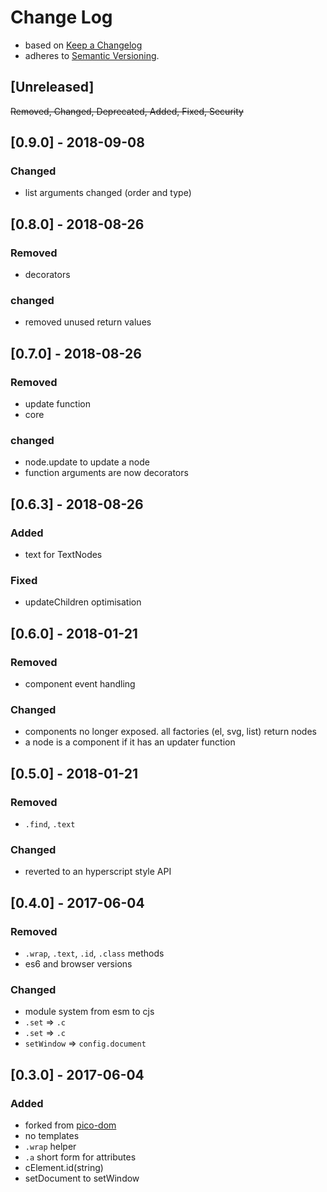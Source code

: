 # Change Log

- based on [Keep a Changelog](http://keepachangelog.com/)
- adheres to [Semantic Versioning](http://semver.org/).

## [Unreleased]
~~Removed, Changed, Deprecated, Added, Fixed, Security~~

## [0.9.0] - 2018-09-08
### Changed
- list arguments changed (order and type)

## [0.8.0] - 2018-08-26
### Removed
- decorators

### changed
- removed unused return values

## [0.7.0] - 2018-08-26
### Removed
- update function
- core

### changed
- node.update to update a node
- function arguments are now decorators

## [0.6.3] - 2018-08-26
### Added
- text for TextNodes

### Fixed
- updateChildren optimisation

## [0.6.0] - 2018-01-21
### Removed
- component event handling

### Changed
- components no longer exposed. all factories (el, svg, list) return nodes
- a node is a component if it has an updater function

## [0.5.0] - 2018-01-21
### Removed
- `.find`, `.text`

### Changed
- reverted to an hyperscript style API

## [0.4.0] - 2017-06-04
### Removed
- `.wrap`, `.text`, `.id`, `.class` methods
- es6 and browser versions

### Changed
- module system from esm to cjs
- `.set` => `.c`
- `.set` => `.c`
- `setWindow` => `config.document`

## [0.3.0] - 2017-06-04
### Added
- forked from [pico-dom](https://www.npmjs.com/package/pico-dom)
- no templates
- `.wrap` helper
- `.a` short form for attributes
- cElement.id(string)
- setDocument to setWindow
